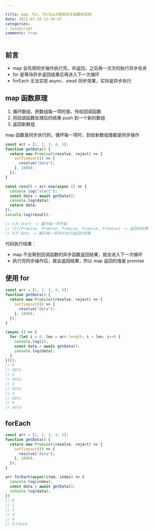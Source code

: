 ```yaml
---

title: map、for、forEach调用异步函数的区别
date: 2021-07-10 12:34:47
categories:
- JavaScript
comments: true
---
```


## 前言

- map 会先把同步操作执行完，并返回。之后再一次次的执行异步任务
- for 是等待异步返回结果后再进入下一次循环
- forEach 无法实现 async、await 同步效果，实际是异步执行

<!-- more -->




## map 函数原理

1. 循环数组，把数组每一项的值，传给回调函数
2. 将回调函数处理后的结果 push 到一个新的数组
3. 返回新数组

map 函数是同步执行的，循环每一项时，到给新数组值都是同步操作

```js
const arr = [1, 2, 3, 4, 5];
function getData() {
  return new Promise((resolve, reject) => {
    setTimeout(() => {
      resolve("data");
    }, 1000);
  });
}

const result = arr.map(async () => {
  console.log("start");
  const data = await getData();
  console.log(data);
  return data;
});
console.log(result);

// 5次 start -> 遍历每一项开始
// (5)[Promise, Promise, Promise, Promise, Promise] -> 返回的结果
// 5次 data -> 遍历每一项异步执行返回的结果
```

代码执行结果：

- map 不会等到回调函数的异步函数返回结果，就会进入下一次循环
- 执行完同步操作后，就会返回结果，所以 map 返回的值是 promise



## 使用 for 

```js
const arr = [1, 2, 3, 4, 5];
function getData() {
  return new Promise((resolve, reject) => {
    setTimeout(() => {
      resolve("data");
    }, 1000);
  });
}

(async () => {
  for (let i = 0, len = arr.length; i < len; i++) {
    console.log(i);
    const data = await getData();
    console.log(data);
  }
})();
// 0
// data
// 1
// data
// 2
// data
// 3
// data
// 4
// data
```



## forEach

```js
const arr = [1, 2, 3, 4, 5];
function getData() {
  return new Promise((resolve, reject) => {
    setTimeout(() => {
      resolve("data");
    }, 1000);
  });
}

arr.forEach(async(item, index) => {
  console.log(index);
  const data = await getData();
  console.log(data);
})
// 0
// 1
// 2
// 3
// 4
// 5个data
```


